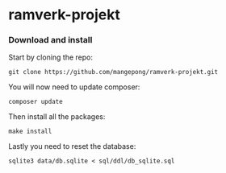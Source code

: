 # ramverk-projekt

### Download and install

Start by cloning the repo:
```
git clone https://github.com/mangepong/ramverk-projekt.git
```

You will now need to update composer:

```
composer update
```

Then install all the packages:

```
make install
```

Lastly you need to reset the database:

```
sqlite3 data/db.sqlite < sql/ddl/db_sqlite.sql
```